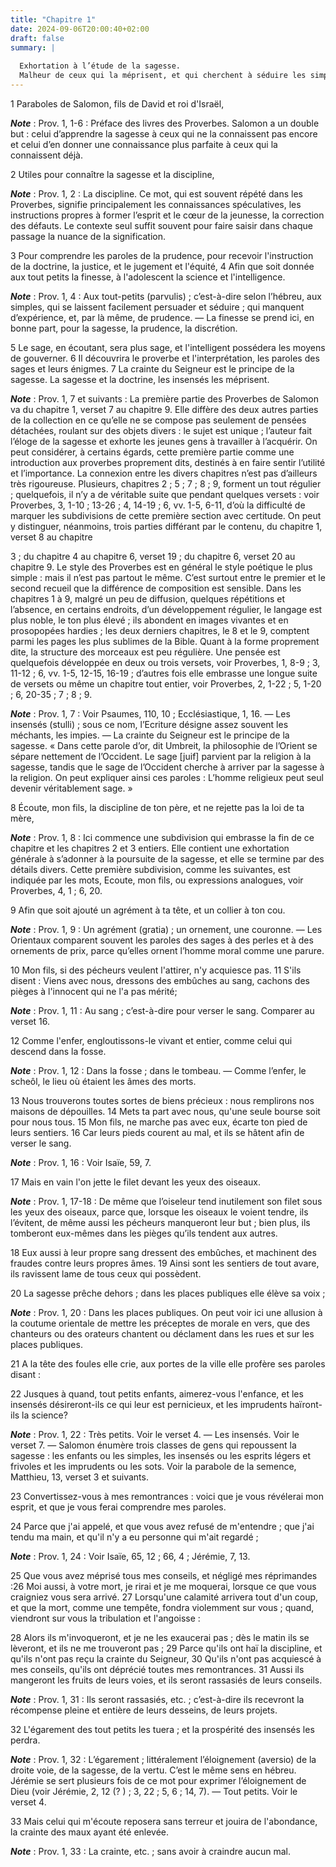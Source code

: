 ```yaml
---
title: "Chapitre 1"
date: 2024-09-06T20:00:40+02:00
draft: false
summary: |
  
  Exhortation à l’étude de la sagesse.
  Malheur de ceux qui la méprisent, et qui cherchent à séduire les simples.
---
```



1 Paraboles de Salomon, fils de David et roi d'Israël,

***Note*** :  Prov. 1, 1-6 : Préface des livres des Proverbes. Salomon a un double but : celui d’apprendre la sagesse à ceux qui ne la connaissent pas encore et celui d’en donner une connaissance plus parfaite à ceux qui la connaissent déjà.

2 Utiles pour connaître la sagesse et la discipline,

***Note*** :  Prov. 1, 2 : La discipline. Ce mot, qui est souvent répété dans les Proverbes, signifie principalement les connaissances spéculatives, les instructions propres à former l’esprit et le cœur de la jeunesse, la correction des défauts. Le contexte seul suffit souvent pour faire saisir dans chaque passage la nuance de la signification.

3 Pour comprendre les paroles de la prudence, pour recevoir l'instruction de la doctrine, la justice, et le jugement et l'équité, 4 Afin que soit donnée aux tout petits la finesse, à l'adolescent la science et l'intelligence.

***Note*** :  Prov. 1, 4 : Aux tout-petits (parvulis) ; c’est-à-dire selon l’hébreu, aux simples, qui se laissent facilement persuader et séduire ; qui manquent d’expérience, et, par là même, de prudence. ― La finesse se prend ici, en bonne part, pour la sagesse, la prudence, la discrétion.

5 Le sage, en écoutant, sera plus sage, et l'intelligent possédera les moyens de gouverner. 6 Il découvrira le proverbe et l'interprétation, les paroles des sages et leurs énigmes. 7 La crainte du Seigneur est le principe de la sagesse. La sagesse et la doctrine, les insensés les méprisent.

***Note*** :  Prov. 1, 7 et suivants : La première partie des Proverbes de Salomon va du chapitre 1, verset 7 au chapitre 9. Elle diffère des deux autres parties de la collection en ce qu’elle ne se compose pas seulement de pensées détachées, roulant sur des objets divers : le sujet est unique ; l’auteur fait l’éloge de la sagesse et exhorte les jeunes gens à travailler à l’acquérir. On peut considérer, à certains égards, cette première partie comme une introduction aux proverbes proprement dits, destinés à en faire sentir l’utilité et l’importance. La connexion entre les divers chapitres n’est pas d’ailleurs très rigoureuse. Plusieurs, chapitres 2 ; 5 ; 7 ; 8 ; 9, forment un tout régulier ; quelquefois, il n’y a de véritable suite que pendant quelques versets : voir Proverbes, 3, 1-10 ; 13-26 ; 4, 14-19 ; 6, vv. 1-5, 6-11, d’où la difficulté de marquer les subdivisions de cette première section avec certitude. On peut y distinguer, néanmoins, trois parties différant par le contenu, du chapitre 1, verset 8 au chapitre

3 ; du chapitre 4 au chapitre 6, verset 19 ; du chapitre 6, verset 20 au chapitre 9. Le style des Proverbes est en général le style poétique le plus simple : mais il n’est pas partout le même. C’est surtout entre le premier et le second recueil que la différence de composition est sensible. Dans les chapitres 1 à 9, malgré un peu de diffusion, quelques répétitions et l’absence, en certains endroits, d’un développement régulier, le langage est plus noble, le ton plus élevé ; ils abondent en images vivantes et en prosopopées hardies ; les deux derniers chapitres, le 8 et le 9, comptent parmi les pages les plus sublimes de la Bible. Quant à la forme proprement dite, la structure des morceaux est peu régulière. Une pensée est quelquefois développée en deux ou trois versets, voir Proverbes, 1, 8-9 ; 3, 11-12 ; 6, vv. 1-5, 12-15, 16-19 ; d’autres fois elle embrasse une longue suite de versets ou même un chapitre tout entier, voir Proverbes, 2, 1-22 ; 5, 1-20 ; 6, 20-35 ; 7 ; 8 ; 9.

***Note*** :  Prov. 1, 7 : Voir Psaumes, 110, 10 ; Ecclésiastique, 1, 16. ― Les insensés (stulli) ; sous ce nom, l’Ecriture désigne assez souvent les méchants, les impies. ― La crainte du Seigneur est le principe de la sagesse. « Dans cette parole d’or, dit Umbreit, la philosophie de l’Orient se sépare nettement de l’Occident. Le sage [juif] parvient par la religion à la sagesse, tandis que le sage de l’Occident cherche à arriver par la sagesse à la religion. On peut expliquer ainsi ces paroles : L’homme religieux peut seul devenir véritablement sage. »


8 Écoute, mon fils, la discipline de ton père, et ne rejette pas la loi de ta mère,

***Note*** :  Prov. 1, 8 : Ici commence une subdivision qui embrasse la fin de ce chapitre et les chapitres 2 et 3 entiers. Elle contient une exhortation générale à s’adonner à la poursuite de la sagesse, et elle se termine par des détails divers. Cette première subdivision, comme les suivantes, est indiquée par les mots, Ecoute, mon fils, ou expressions analogues, voir Proverbes, 4, 1 ; 6, 20.

9 Afin que soit ajouté un agrément à ta tête, et un collier à ton cou.

***Note*** :  Prov. 1, 9 : Un agrément (gratia) ; un ornement, une couronne. ― Les Orientaux comparent souvent les paroles des sages à des perles et à des ornements de prix, parce qu’elles ornent l’homme moral comme une parure.

10 Mon fils, si des pécheurs veulent l'attirer, n'y acquiesce pas. 11 S'ils disent : Viens avec nous, dressons des embûches au sang, cachons des pièges à l'innocent qui ne l'a pas mérité;

***Note*** :  Prov. 1, 11 : Au sang ; c’est-à-dire pour verser le sang. Comparer au verset 16.

12 Comme l'enfer, engloutissons-le vivant et entier, comme celui qui descend dans la fosse.

***Note*** :  Prov. 1, 12 : Dans la fosse ; dans le tombeau. ― Comme l’enfer, le scheôl, le lieu où étaient les âmes des morts.

13 Nous trouverons toutes sortes de biens précieux : nous remplirons nos maisons de dépouilles. 14 Mets ta part avec nous, qu'une seule bourse soit pour nous tous. 15 Mon fils, ne marche pas avec eux, écarte ton pied de leurs sentiers. 16 Car leurs pieds courent au mal, et ils se hâtent afin de verser le sang.

***Note*** :  Prov. 1, 16 : Voir Isaïe, 59, 7.

17 Mais en vain l'on jette le filet devant les yeux des oiseaux.

***Note*** :  Prov. 1, 17-18 : De même que l’oiseleur tend inutilement son filet sous les yeux des oiseaux, parce que, lorsque les oiseaux le voient tendre, ils l’évitent, de même aussi les pécheurs manqueront leur but ; bien plus, ils tomberont eux-mêmes dans les pièges qu’ils tendent aux autres.

18 Eux aussi à leur propre sang dressent des embûches, et machinent des fraudes contre leurs propres âmes. 19 Ainsi sont les sentiers de tout avare, ils ravissent lame de tous ceux qui possèdent.


20 La sagesse prêche dehors ; dans les places publiques elle élève sa voix ;

***Note*** :  Prov. 1, 20 : Dans les places publiques. On peut voir ici une allusion à la coutume orientale de mettre les préceptes de morale en vers, que des chanteurs ou des orateurs chantent ou déclament dans les rues et sur les places publiques.

21 A la tête des foules elle crie, aux portes de la ville elle profère ses paroles disant :


22 Jusques à quand, tout petits enfants, aimerez-vous l'enfance, et les insensés désireront-ils ce qui leur est pernicieux, et les imprudents haïront-ils la science?

***Note*** :  Prov. 1, 22 : Très petits. Voir le verset 4. ― Les insensés. Voir le verset 7. ― Salomon énumère trois classes de gens qui repoussent la sagesse : les enfants ou les simples, les insensés ou les esprits légers et frivoles et les imprudents ou les sots. Voir la parabole de la semence, Matthieu, 13, verset 3 et suivants.

23 Convertissez-vous à mes remontrances : voici que je vous révélerai mon esprit, et que je vous ferai comprendre mes paroles.


24 Parce que j'ai appelé, et que vous avez refusé de m'entendre ; que j'ai tendu ma main, et qu'il n'y a eu personne qui m'ait regardé ;

***Note*** :  Prov. 1, 24 : Voir Isaïe, 65, 12 ; 66, 4 ; Jérémie, 7, 13.

25 Que vous avez méprisé tous mes conseils, et négligé mes réprimandes :26 Moi aussi, à votre mort, je rirai et je me moquerai, lorsque ce que vous craigniez vous sera arrivé. 27 Lorsqu'une calamité arrivera tout d'un coup, et que la mort, comme une tempête, fondra violemment sur vous ; quand, viendront sur vous la tribulation et l'angoisse :


28 Alors ils m'invoqueront, et je ne les exaucerai pas ; dès le matin ils se lèveront, et ils ne me trouveront pas ; 29 Parce qu'ils ont haï la discipline, et qu'ils n'ont pas reçu la crainte du Seigneur, 30 Qu'ils n'ont pas acquiescé à mes conseils, qu'ils ont déprécié toutes mes remontrances. 31 Aussi ils mangeront les fruits de leurs voies, et ils seront rassasiés de leurs conseils.

***Note*** :  Prov. 1, 31 : Ils seront rassasiés, etc. ; c’est-à-dire ils recevront la récompense pleine et entière de leurs desseins, de leurs projets.

32 L'égarement des tout petits les tuera ; et la prospérité des insensés les perdra.

***Note*** :  Prov. 1, 32 : L’égarement ; littéralement l’éloignement (aversio) de la droite voie, de la sagesse, de la vertu. C’est le même sens en hébreu. Jérémie se sert plusieurs fois de ce mot pour exprimer l’éloignement de Dieu (voir Jérémie, 2, 12 (? ) ; 3, 22 ; 5, 6 ; 14, 7). ― Tout petits. Voir le verset 4.

33 Mais celui qui m'écoute reposera sans terreur et jouira de l'abondance, la crainte des maux ayant été enlevée.

***Note*** :  Prov. 1, 33 : La crainte, etc. ; sans avoir à craindre aucun mal.

